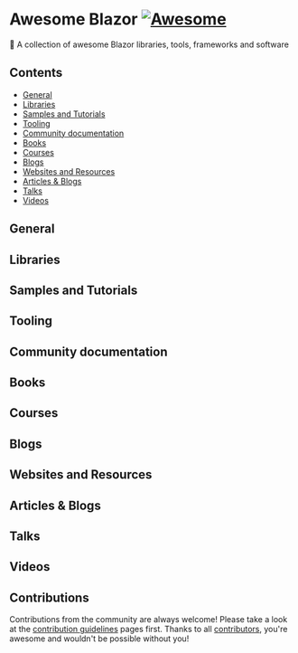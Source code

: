 # Awesome Blazor [![Awesome](https://cdn.rawgit.com/sindresorhus/awesome/d7305f38d29fed78fa85652e3a63e154dd8e8829/media/badge.svg)](https://awesome.re)

🐝 A collection of awesome Blazor libraries, tools, frameworks and software

## Contents

  - [General](#general)
  - [Libraries](#libraries)
  - [Samples and Tutorials](#samples-and-tutorials)
  - [Tooling](#tooling)
  - [Community documentation](#community-documentation)
  - [Books](#books)
  - [Courses](#courses)
  - [Blogs](#blogs)
  - [Websites and Resources](#websites-and-resources)
  - [Articles & Blogs](#articles--blogs)
  - [Talks](#talks)
  - [Videos](#videos)
  
## General

## Libraries

## Samples and Tutorials

## Tooling

## Community documentation

## Books

## Courses

## Blogs

## Websites and Resources

## Articles & Blogs

## Talks 

## Videos





## Contributions

Contributions from the community are always welcome! Please take a look at the [contribution guidelines](https://github.com/hueifeng/awesome-blazor/blob/master/CONTRIBUTING.md) pages first. Thanks to all [contributors](https://github.com/hueifeng/awesome-blazor/graphs/contributors), you're awesome and wouldn't be possible without you!
